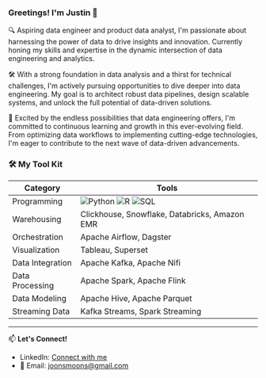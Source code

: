 ### Greetings! I'm Justin 👋

🔍 Aspiring data engineer and product data analyst, I'm passionate about harnessing the power of data to drive insights and innovation. Currently honing my skills and expertise in the dynamic intersection of data engineering and analytics.

🛠️ With a strong foundation in data analysis and a thirst for technical challenges, I'm actively pursuing opportunities to dive deeper into data engineering. My goal is to architect robust data pipelines, design scalable systems, and unlock the full potential of data-driven solutions.

🌟 Excited by the endless possibilities that data engineering offers, I'm committed to continuous learning and growth in this ever-evolving field. From optimizing data workflows to implementing cutting-edge technologies, I'm eager to contribute to the next wave of data-driven advancements.

### 🛠️ My Tool Kit 
| Category            | Tools                                     |
|---------------------|-------------------------------------------|
| Programming         | ![Python](https://img.shields.io/badge/Python-FFD43B?style=for-the-badge&logo=python&logoColor=blue) ![R](https://img.shields.io/badge/R-276DC3?style=for-the-badge&logo=r&logoColor=white) ![SQL](https://img.shields.io/badge/PostgreSQL-316192?style=for-the-badge&logo=postgresql&logoColor=white)                            |
| Warehousing         | Clickhouse, Snowflake, Databricks, Amazon EMR |
| Orchestration       | Apache Airflow, Dagster                   |
| Visualization       | Tableau, Superset                         |
| Data Integration    | Apache Kafka, Apache Nifi                 |
| Data Processing     | Apache Spark, Apache Flink                |
| Data Modeling       | Apache Hive, Apache Parquet               |
| Streaming Data      | Kafka Streams, Spark Streaming            |


---

📫 **Let's Connect!**
- LinkedIn: [Connect with me](https://www.linkedin.com/in/munsheet/)
- 📧 Email: joonsmoons@gmail.com
